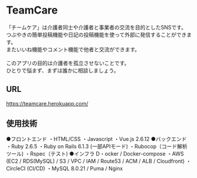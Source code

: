# TeamCare

「チームケア」は介護者同士や介護者と事業者の交流を目的としたSNSです。<br>
つぶやきの簡単投稿機能や日記の投稿機能を使って外部に発信することができます。<br>
またいいね機能やコメント機能で他者と交流ができます。<br>
<br>
このアプリの目的は介護者を孤立させないことです。<br>
ひとりで悩まず、まずは誰かに相談しましょう。<br>

## URL

https://teamcare.herokuapp.com/

## 使用技術

●フロントエンド
・HTML/CSS
・Javascript
・Vue.js 2.6.12
●バックエンド
・Ruby 2.6.5
・Ruby on Rails 6.1.3 (一部APIモード)
・Rubocop（コード解析ツール)
・Rspec（テスト)
●インフラ
D・ocker / Docker-compose
・AWS (EC2 / RDS(MySQL) / S3 / VPC / IAM / Route53 / ACM / ALB / Cloudfront)
・CircleCI (CI/CD)
・MySQL 8.0.21 / Puma / Nginx
